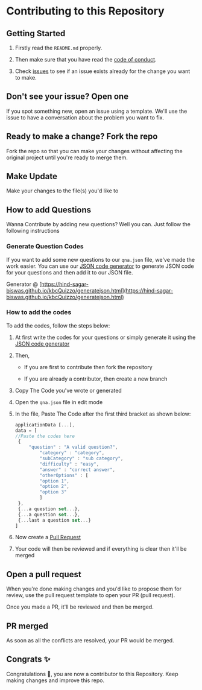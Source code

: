 # Contributing to this Repository

## Getting Started

1. Firstly read the `README.md` properly.

1. Then make sure that you have read the [code of conduct](https://github.com/hind-sagar-biswas/ticTacToe/blob/main/CODE_OF_CONDUCT.md).

1. Check [issues](https://github.com/hind-sagar-biswas/ticTacToe/issues) to see if an issue exists already for the change you want to make.

## Don't see your issue? Open one

If you spot something new, open an issue using a template. We'll use the issue to have a conversation about the problem you want to fix.

## Ready to make a change? Fork the repo

Fork the repo so that you can make your changes without affecting the original project until you're ready to merge them.

## Make Update

Make your changes to the file(s) you'd like to 

## How to add Questions

Wanna Contribute by adding new questions? Well you can. Just follow the following instructions

### Generate Question Codes

If you want to add some new questions to our `qna.json` file, we've made the work easier.
You can use our [JSON code generator](https://hind-sagar-biswas.github.io/kbcQuizzo/generatejson.html) to generate JSON code for your questions and then add it to our JSON file.

Generator @ [https://hind-sagar-biswas.github.io/kbcQuizzo/generatejson.html](https://hind-sagar-biswas.github.io/kbcQuizzo/generatejson.html)

### How to add the codes

To add the codes, follow the steps below:

1. At first write the codes for your questions or simply generate it using the [JSON code generator](https://hind-sagar-biswas.github.io/kbcQuizzo/generatejson.html)

1. Then,

   * If you are first to contribute then fork the repository
   
   * If you are already a contributor, then create a new branch

1. Copy The Code you've wrote or generated

1. Open the `qna.json` file in edit mode

1. In the file, Paste The Code after the first third bracket as shown below:
   
   ```javascript
   applicationData [...],
   data = [
   //Paste the codes here
   	{
   		"question" : "A valid question?",
			"category" : "category",
			"subCategory" : "sub category",
			"difficulty" : "easy",
			"answer" : "correct answer",
			"otherOptions" : [
   			"option 1",
   			"option 2",
   			"option 3"
   			]
   	},
   	{...a question set...},
   	{...a question set...},
   	{...last a question set...}
   ]
   ```

1. Now create a [Pull Request](https://github.com/hind-sagar-biswas/kbcQuizzo/pulls)

1. Your code will then be reviewed and if everything is clear then it'll be merged


## Open a pull request

When you're done making changes and you'd like to propose them for review, use the pull request template to open your PR (pull request).

Once you made a PR, it'll be reviewed and then be merged.

## PR merged

As soon as all the conflicts are resolved, your PR would be merged.

## Congrats ✨

Congratulations 🎉, you are now a contributor to this Repository. Keep making changes and improve this repo.
